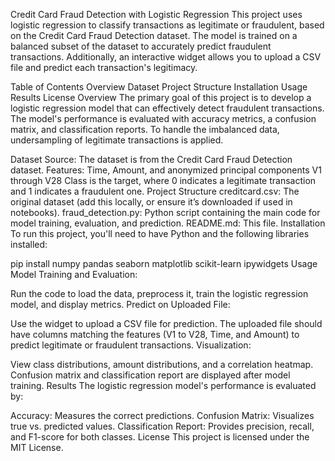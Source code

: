 Credit Card Fraud Detection with Logistic Regression
This project uses logistic regression to classify transactions as legitimate or fraudulent, based on the Credit Card Fraud Detection dataset. The model is trained on a balanced subset of the dataset to accurately predict fraudulent transactions. Additionally, an interactive widget allows you to upload a CSV file and predict each transaction's legitimacy.

Table of Contents
Overview
Dataset
Project Structure
Installation
Usage
Results
License
Overview
The primary goal of this project is to develop a logistic regression model that can effectively detect fraudulent transactions. The model's performance is evaluated with accuracy metrics, a confusion matrix, and classification reports. To handle the imbalanced data, undersampling of legitimate transactions is applied.

Dataset
Source: The dataset is from the Credit Card Fraud Detection dataset.
Features:
Time, Amount, and anonymized principal components V1 through V28
Class is the target, where 0 indicates a legitimate transaction and 1 indicates a fraudulent one.
Project Structure
creditcard.csv: The original dataset (add this locally, or ensure it’s downloaded if used in notebooks).
fraud_detection.py: Python script containing the main code for model training, evaluation, and prediction.
README.md: This file.
Installation
To run this project, you'll need to have Python and the following libraries installed:

pip install numpy pandas seaborn matplotlib scikit-learn ipywidgets
Usage
Model Training and Evaluation:

Run the code to load the data, preprocess it, train the logistic regression model, and display metrics.
Predict on Uploaded File:

Use the widget to upload a CSV file for prediction.
The uploaded file should have columns matching the features (V1 to V28, Time, and Amount) to predict legitimate or fraudulent transactions.
Visualization:

View class distributions, amount distributions, and a correlation heatmap.
Confusion matrix and classification report are displayed after model training.
Results
The logistic regression model's performance is evaluated by:

Accuracy: Measures the correct predictions.
Confusion Matrix: Visualizes true vs. predicted values.
Classification Report: Provides precision, recall, and F1-score for both classes.
License
This project is licensed under the MIT License.
